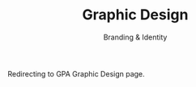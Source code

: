 ﻿---
layout: distill
title: Graphic Design
subtitle: Branding & Identity
description: 2016-2018 • 국제영재아카데미
logo: gpa-logo.png
img:
importance: 7
category: GPA

redirect: https://aaron.kr/content/about/teaching/
---

Redirecting to GPA Graphic Design page.
